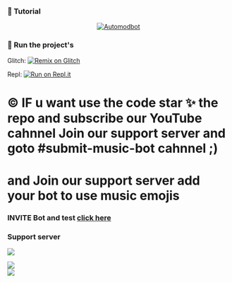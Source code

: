 

### 📝 Tutorial

<div align="center"><a href="https://youtu.be/nfMI-ua0XIk"> 
    <img src="https://cdn.discordapp.com/attachments/823585354569351208/841702613967831070/image0.jpg" alt="Automodbot" />
</a> </div>

### 💨 Run the project's
Glitch: [![Remix on Glitch](https://cdn.glitch.com/2703baf2-b643-4da7-ab91-7ee2a2d00b5b%2Fremix-button.svg)](https://glitch.com/edit/#!/import/github/Khanmanan/music-bot-v1)

Repl: [![Run on Repl.it](https://repl.it/badge/github/Khanmanan/music-bot-v1)](https://replit.com/@Khanmanan/Music-bot-v1)


<h1> © IF u want use the code star ✨ the repo and subscribe our YouTube cahnnel Join our support server and goto #submit-music-bot cahnnel ;) </h1>
<h1> and Join our support server add your bot to use music emojis </h1>

### INVITE Bot and test [click here](https://discord.com/api/oauth2/authorize?client_id=724686774273835118&permissions=4025867761&scope=bot)

 

### Support server

<a href="https://discord.gg/u6CCVqEa6d"><img src="https://cdn.discordapp.com/attachments/846211241508470814/846368711400489010/aas.PNG"/></a>

   <div align="left"><img src="https://cdn.discordapp.com/attachments/839814357626257428/842030848173539348/standard_3.gif"></div>
<a href="https://discord.gg/u6CCVqEa6dJ"><img src="https://cdn.discordapp.com/attachments/846211241508470814/846368711400489010/aas.PNG"/></a>
